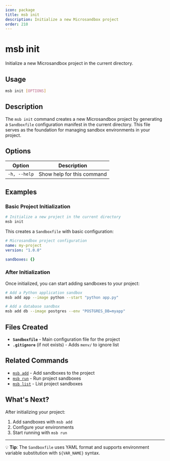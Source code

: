 ```yaml
---
icon: package
title: msb init
description: Initialize a new Microsandbox project
order: 210
---
```


# msb init

Initialize a new Microsandbox project in the current directory.

## Usage

```bash
msb init [OPTIONS]
```

## Description

The `msb init` command creates a new Microsandbox project by generating a `Sandboxfile` configuration manifest in the current directory. This file serves as the foundation for managing sandbox environments in your project.

## Options

| Option       | Description                |
| ------------ | -------------------------- |
| `-h, --help` | Show help for this command |

## Examples

### Basic Project Initialization

```bash
# Initialize a new project in the current directory
msb init
```

This creates a `Sandboxfile` with basic configuration:

```yaml
# Microsandbox project configuration
name: my-project
version: "1.0.0"

sandboxes: {}
```

### After Initialization

Once initialized, you can start adding sandboxes to your project:

```bash
# Add a Python application sandbox
msb add app --image python --start "python app.py"

# Add a database sandbox
msb add db --image postgres --env "POSTGRES_DB=myapp"
```

## Files Created

- **`Sandboxfile`** - Main configuration file for the project
- **`.gitignore`** (if not exists) - Adds `menv/` to ignore list

## Related Commands

- [`msb add`](add.md) - Add sandboxes to the project
- [`msb run`](run.md) - Run project sandboxes
- [`msb list`](list.md) - List project sandboxes

## What's Next?

After initializing your project:

1. Add sandboxes with `msb add`
2. Configure your environments
3. Start running with `msb run`

---

:bulb: **Tip**: The `Sandboxfile` uses YAML format and supports environment variable substitution with `${VAR_NAME}` syntax.
